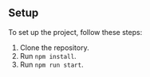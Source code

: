## Setup

To set up the project, follow these steps:

1. Clone the repository.
2. Run `npm install`.
3. Run `npm run start`.